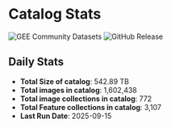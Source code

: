 # Catalog Stats

![GEE Community Datasets](https://img.shields.io/endpoint?url=https://gist.githubusercontent.com/samapriya/34bc0c1280d475d3a69e3b60a706226e/raw/community.json)
![GitHub Release](https://img.shields.io/github/v/release/samapriya/awesome-gee-community-datasets)

## Daily Stats

<!-- START_MARKER -->
* **Total Size of catalog**: 542.89 TB
* **Total images in catalog**: 1,602,438
* **Total image collections in catalog**: 772
* **Total Feature collections in catalog**: 3,107
* **Last Run Date**: 2025-09-15
<!-- END_MARKER -->

